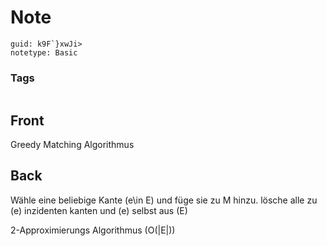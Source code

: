 # Note
```
guid: k9F`}xwJi>
notetype: Basic
```

### Tags
```
```

## Front
Greedy Matching Algorithmus

## Back
Wähle eine beliebige Kante \(e\in E\) und füge sie zu M hinzu.
lösche alle zu \(e\) inzidenten kanten und \(e\) selbst aus \(E\)

2-Approximierungs Algorithmus
\(O(|E|)\)

